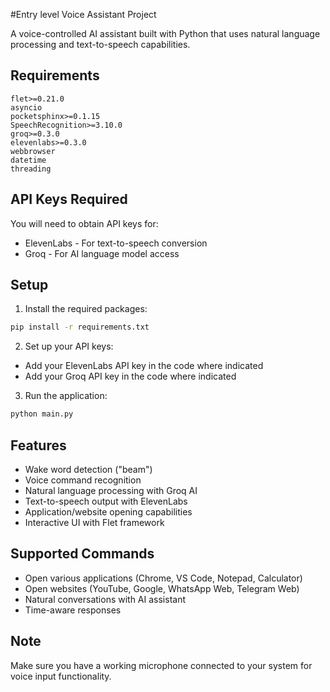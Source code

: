 #Entry level Voice Assistant Project

A voice-controlled AI assistant built with Python that uses natural language processing and text-to-speech capabilities.

## Requirements

```
flet>=0.21.0
asyncio
pocketsphinx>=0.1.15
SpeechRecognition>=3.10.0
groq>=0.3.0
elevenlabs>=0.3.0
webbrowser
datetime
threading
```

## API Keys Required

You will need to obtain API keys for:
- ElevenLabs - For text-to-speech conversion
- Groq - For AI language model access

## Setup

1. Install the required packages:
```bash
pip install -r requirements.txt
```

2. Set up your API keys:
- Add your ElevenLabs API key in the code where indicated
- Add your Groq API key in the code where indicated

3. Run the application:
```bash
python main.py
```

## Features

- Wake word detection ("beam")
- Voice command recognition
- Natural language processing with Groq AI
- Text-to-speech output with ElevenLabs
- Application/website opening capabilities
- Interactive UI with Flet framework

## Supported Commands

- Open various applications (Chrome, VS Code, Notepad, Calculator)
- Open websites (YouTube, Google, WhatsApp Web, Telegram Web)
- Natural conversations with AI assistant
- Time-aware responses

## Note

Make sure you have a working microphone connected to your system for voice input functionality.
